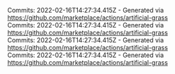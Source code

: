 Commits: 2022-02-16T14:27:34.415Z - Generated via https://github.com/marketplace/actions/artificial-grass
<br>
Commits: 2022-02-16T14:27:34.415Z - Generated via https://github.com/marketplace/actions/artificial-grass
<br>
Commits: 2022-02-16T14:27:34.415Z - Generated via https://github.com/marketplace/actions/artificial-grass
<br>
Commits: 2022-02-16T14:27:34.415Z - Generated via https://github.com/marketplace/actions/artificial-grass
<br>
